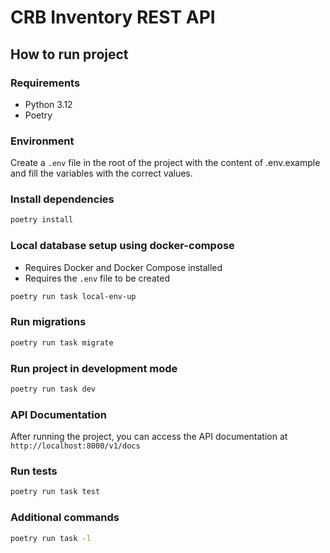 # CRB Inventory REST API

## How to run project

### Requirements

- Python 3.12
- Poetry

### Environment

Create a `.env` file in the root of the project with the content of .env.example and fill the variables with the correct values.

### Install dependencies

```bash
poetry install
```

### Local database setup using docker-compose

- Requires Docker and Docker Compose installed
- Requires the `.env` file to be created

```bash
poetry run task local-env-up
```

### Run migrations

```bash
poetry run task migrate
```

### Run project in development mode

```bash
poetry run task dev
```
### API Documentation

After running the project, you can access the API documentation at `http://localhost:8000/v1/docs`

### Run tests

```bash
poetry run task test
```

### Additional commands

```bash
poetry run task -l
```

